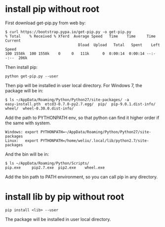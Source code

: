 # install pip without root
First download get-pip.py from web by:
```
$ curl https://bootstrap.pypa.io/get-pip.py -o get-pip.py
% Total    % Received % Xferd  Average Speed   Time    Time     Time  Current
                                 Dload  Upload   Total   Spent    Left  Speed
100 1558k  100 1558k    0     0   111k      0  0:00:14  0:00:14 --:--:--  206k
```
Then install pip:
```
python get-pip.py --user
```
Then pip will be installed in user local directory. For Windows 7, the package will be in:
```
$ ls ~/AppData/Roaming/Python/Python27/site-packages/ -a
easy-install.pth  etcd3-0.7.0-py2.7.egg/  pip/  pip-9.0.1.dist-info/  wheel/  wheel-0.30.0.dist-info/
```
Add the path to PYTHONPATH env, so that python can find it higher order if the same with system.
```
Windows: export PYTHONPATH=~/AppData/Roaming/Python/Python27/site-packages
Linux:   export PYTHONPATH=/home/weliu/.local/lib/python2.7/site-packages
```
And the bin will be in:
```
$ ls ~/AppData/Roaming/Python/Scripts/
pip.exe     pip2.7.exe  pip2.exe    wheel.exe
```
Add the bin path to PATH environment, so you can call pip in any directory.

# install lib by pip without root
```
pip install <lib> --user
```
The package will be installed in user local directory.

